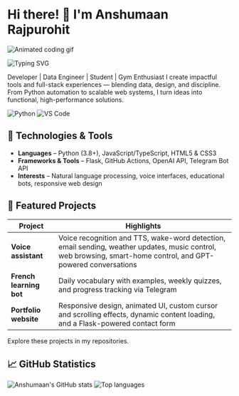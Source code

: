 # Hi there! 👋 I'm Anshumaan Rajpurohit

![Animated coding gif](https://media0.giphy.com/media/v1.Y2lkPTc5MGI3NjExNW81bWt3dDZvY2xtbHFtazExcW0yNzJveHY4azMyemo1YW41MnF5biZlcD12MV9pbnRlcm5hbF9naWZfYnlfaWQmY3Q9Zw/jBOOXxSJfG8kqMxT11/giphy.gif)

![Typing SVG](https://readme-typing-svg.herokuapp.com/?lines=Hi+there!+👋;I+am+Anshumaan+Rajpurohit;Welcome+to+my+GitHub!)

Developer | Data Engineer | Student | Gym Enthusiast
I create impactful tools and full-stack experiences — blending data, design, and discipline. From Python automation to scalable web systems, I turn ideas into functional, high-performance solutions.

![Python](https://img.shields.io/badge/Python-3.9-blue)
![VS Code](https://img.shields.io/badge/Editor-VS%20Code-informational)

## 🔧 Technologies & Tools

- **Languages** – Python (3.8+), JavaScript/TypeScript, HTML5 & CSS3  
- **Frameworks & Tools** – Flask, GitHub Actions, OpenAI API, Telegram Bot API  
- **Interests** – Natural language processing, voice interfaces, educational bots, responsive web design

## 🌟 Featured Projects

| Project | Highlights |
|--------|-----------|
| **Voice assistant** | Voice recognition and TTS, wake-word detection, email sending, weather updates, music control, web browsing, smart-home control, and GPT-powered conversations |
| **French learning bot** | Daily vocabulary with examples, weekly quizzes, and progress tracking via Telegram |
| **Portfolio website** | Responsive design, animated UI, custom cursor and scrolling effects, dynamic content loading, and a Flask-powered contact form |

Explore these projects in my repositories.

## 📈 GitHub Statistics

![Anshumaan's GitHub stats](https://github-readme-stats.vercel.app/api?username=CLOVER-LOVES&show_icons=true&theme=radical)
![Top languages](https://github-readme-stats.vercel.app/api/top-langs/?username=CLOVER-LOVES&layout=compact)
